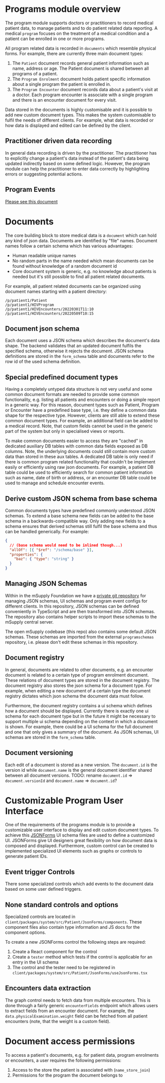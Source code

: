 # Programs module overview

The program module supports doctors or practitioners to record medical patient data, to manage patients and to do patient related data reporting.
A medical `program` focuses on the treatment of a medical condition and a patient can be enrolled in one or more programs.

All program related data is recorded in `documents` which resemble physical forms.
For example, there are currently three main document types:

1. The `Patient` document records general patient information such as name, address or age.
   The Patient document is shared between all programs of a patient.
2. The `Program Enrolment` document holds patient specific information about a single program the patient is enrolled in.
3. The `Program Encounter` document records data about a patient's visit at a doctor.
   Each program encounter is associate with a single program and there is an encounter document for every visit.

Data stored in the documents is highly customisable and it is possible to add new custom document types.
This makes the system customisable to fulfil the needs of different clients.
For example, what data is recorded or how data is displayed and edited can be defined by the client.

## Practitioner driven data recording

In general data recording is driven by the practitioner.
The practitioner has to explicitly change a patient's data instead of the patient's data being updated indirectly based on some defined logic.
However, the program module can help the practitioner to enter data correctly by highlighting errors or suggesting potential actions.

## Program Events

[Please see this document](./ProgramEvents.md)

# Documents

The core building block to store medical data is a `document` which can hold any kind of json data.
Documents are identified by "file" names.
Document names follow a certain schema which has various advantages:

- Human readable unique names
- No random parts in the name needed which mean documents can be found without knowledge of a random document id
- Core document system is generic, e.g. no knowledge about patients is needed but it's still possible to find all patient related documents.

For example, all patient related documents can be organized using document names starting with a patient directory:

```
/p/patient1/Patient
/p/patient1/HIVProgram
/p/patient1/HIVEncounters/20220301T11:10
/p/patient1/HIVEncounters/20220509T10:15
```

## Document json schema

Each document uses a JSON schema which describes the document's data shape.
The backend validates that an updated document fulfils the specified schema, otherwise it rejects the document.
JSON schema definitions are stored in the `form_schema` table and documents refer to the row id of the used schema definition.

## Special predefined document types

Having a completely untyped data structure is not very useful and some common document formats are needed to provide some common functionality, e.g. listing all patients and encounters or doing a simple report in a generic way.
For this reason, document types such as Patient, Program or Encounter have a predefined base type, i.e. they define a common data shape for the respective type.
However, clients are still able to extend these common document types.
For example, an additional field can be added to a medical record.
Note, that custom fields cannot be used in the generic part of the system but only in specialised views or reports.

To make common documents easier to access they are "cached" in dedicated auxiliary DB tables with common data fields exposed as DB columns.
Note, the underlying documents could still contain more custom data than stored in these aux tables.
A dedicated DB table is only need if there is common program related functionality that couldn't be implement easily or efficiently using raw json documents.
For example, a patient DB table could be used to efficiently search for common patient information such as name, date of birth or address, or an encounter DB table could be used to manage and schedule encounter events.

## Derive custom JSON schema from base schema

Common documents types have predefined commonly understood JSON schemas.
To extend a base schema new fields can be added to the base schema in a backwards-compatible way.
Only adding new fields to a schema ensures that derived schemas still fulfil the base schema and thus can be handled generically.
For example:

```json
{
  // (base schema would need to be inlined though...)
  "allOf": [{ "$ref": "/schema/base" }],
  "properties": {
    "baz": { "type": "string" }
  }
}
```

## Managing JSON Schemas

Within in the mSupply Foundation we have a [private git repository](https://github.com/openmsupply/programschemas) for managing JSON schemas, UI schemas and program event configs for different clients.
In this repository, JSON schemas can be defined conveniently in TypeScript and are then transformed into JSON schemas.
The repository also contains helper scripts to import these schemas to the mSupply central server.

The open mSupply codebase (this repo) also contains some default JSON schemas.
These schemas are imported from the external `programschemas` repository, i.e. please don't edit these schemas in this repository.

## Document registry

In general, documents are related to other documents, e.g. an encounter document is related to a certain type of program enrolment document.
These relations of document types are stored in the document registry.
The document registry also stores the json schema for a document type.
For example, when editing a new document of a certain type the document registry dictates which json schema the document data must follow.

Furthermore, the document registry contains a ui schema which defines how a document should be displayed.
Currently there is exactly one ui schema for each document type but in the future it might be necessary to support multiple ui schema depending on the context in which a document is shown.
For example, there could be a UI schema for the full document and one that only gives a summary of the document.
As JSON schemas, UI schemas are stored in the `form_schema` table.

## Document versioning

Each edit of a document is stored as a new version.
The `document.id` is the version id while `document.name` is the general document identifier shared between all document versions.
TODO: rename `document.id` => `document.versionId` and `document.name` => `document.id`?

# Customizable Program User Interface

One of the requirements of the programs module is to provide a customizable user interface to display and edit custom document types.
To achieve this [JSONForms](https://jsonforms.io/docs) UI schema files are used to define a customized UI.
JSONForms give UI designers great flexibility on how document data is composed and displayed.
Furthermore, custom control can be created to implemented specialized UI elements such as graphs or controls to generate patient IDs.

## Event trigger Controls

There some specialized controls which add events to the document data based on some user defined triggers.

## None standard controls and options

Specialized controls are located in `client/packages/system/src/Patient/JsonForms/components`.
These component files also contain type information and JS docs for the component options.

To create a new JSONForms control the following steps are required:

1. Create a React component for the control
2. Create a `tester` method which tests if the control is applicable for an entry in the UI schema
3. The control and the tester need to be registered in `client/packages/system/src/Patient/JsonForms/useJsonForms.tsx`

## Encounters data extraction

The graph control needs to fetch data from multiple encounters.
This is done through a fairly generic `encounterFields` endpoint which allows users to extract fields from an encounter document.
For example, the `data.physicalExamination.weight` field can be fetched from all patient encounters (note, that the weight is a custom field).

# Document access permissions

To access a patient's documents, e.g. for patient data, program enrolments or encounters, a user requires the following permissions:

1. Access to the store the patient is associated with (`name_store_join`)
2. Permissions for the program the document belongs to
